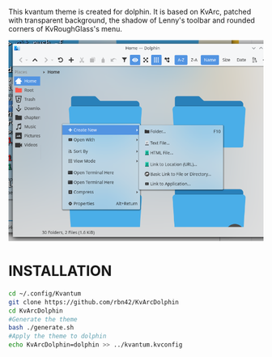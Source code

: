 This kvantum theme is created for dolphin. It is based on KvArc, patched with transparent background, the shadow of Lenny's toolbar and rounded corners of KvRoughGlass's menu.

![](screenshot.png)

# INSTALLATION

```sh
cd ~/.config/Kvantum
git clone https://github.com/rbn42/KvArcDolphin
cd KvArcDolphin
#Generate the theme
bash ./generate.sh
#Apply the theme to dolphin
echo KvArcDolphin=dolphin >> ../kvantum.kvconfig
```
